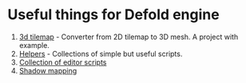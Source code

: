 # Useful things for Defold engine
 
 1. [3d tilemap](3d-tilemap/README.md) - Converter from 2D tilemap to 3D mesh. A project with example.
 2. [Helpers](helpers/README.md) - Collections of simple but useful scripts.
 3. [Collection of editor scripts](editor-scripts/README.md)
 4. [Shadow mapping](shadowmap/)
